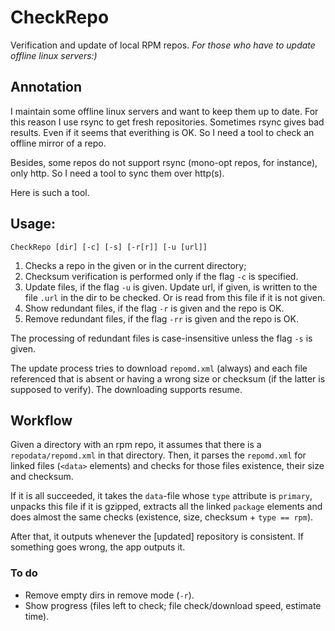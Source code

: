 # CheckRepo
Verification and update of local RPM repos.
*For those who have to update offline linux servers:)*

## Annotation

I maintain some offline linux servers and want to keep them up to date. For this reason I use rsync to get fresh repositories.
Sometimes rsync gives bad results. Even if it seems that everithing is OK. So I need a tool to check an offline mirror of a repo.

Besides, some repos do not support rsync (mono-opt repos, for instance), only http.
So I need a tool to sync them over http(s).

Here is such a tool.

## Usage:

`CheckRepo [dir] [-c] [-s] [-r[r]] [-u [url]]`

1. Checks a repo in the given or in the current directory;
2. Checksum verification is performed only if the flag `-c` is specified.
3. Update files, if the flag `-u` is given. Update url, if given, is written to the file `.url`
in the dir to be checked. Or is read from this file if it is not given.
4. Show redundant files, if the flag `-r` is given and the repo is OK.
5. Remove redundant files, if the flag `-rr` is given and the repo is OK.

The processing of redundant files is case-insensitive unless the flag `-s` is given.

The update process tries to download `repomd.xml` (always) and each file referenced
that is absent or having a wrong size or checksum (if the latter is supposed to verify). The downloading supports resume.

## Workflow

Given a directory with an rpm repo, it assumes that there is a `repodata/repomd.xml` in that directory.
Then, it parses the `repomd.xml` for linked files (`<data>` elements) and checks for those files
existence, their size and checksum.

If it is all succeeded, it takes the `data`-file whose `type` attribute is `primary`,
unpacks this file if it is gzipped, extracts all the linked `package` elements and does almost the same
checks (existence, size, checksum + `type == rpm`).

After that, it outputs whenever the [updated] repository is consistent.
If something goes wrong, the app outputs it.

### To do
* Remove empty dirs in remove mode (`-r`).
* Show progress (files left to check; file check/download speed, estimate time).
